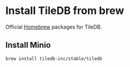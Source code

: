 # Install TileDB from brew

Official [Homebrew](https://brew.sh/) packages for TileDB.

## Install Minio

```sh
brew install tiledb-inc/stable/tiledb
```
